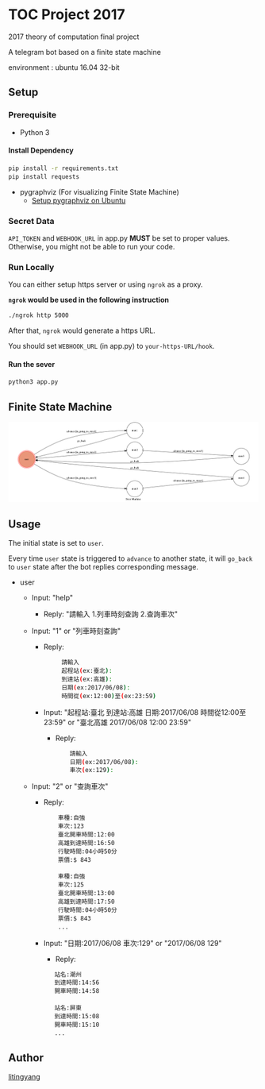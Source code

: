 # TOC Project 2017

2017 theory of computation final project

A telegram bot based on a finite state machine

environment : ubuntu 16.04 32-bit

## Setup

### Prerequisite
* Python 3

#### Install Dependency
```sh
pip install -r requirements.txt
pip install requests
```

* pygraphviz (For visualizing Finite State Machine)
    * [Setup pygraphviz on Ubuntu](http://www.jianshu.com/p/a3da7ecc5303)

### Secret Data

`API_TOKEN` and `WEBHOOK_URL` in app.py **MUST** be set to proper values.
Otherwise, you might not be able to run your code.

### Run Locally
You can either setup https server or using `ngrok` as a proxy.

**`ngrok` would be used in the following instruction**

```sh
./ngrok http 5000
```

After that, `ngrok` would generate a https URL.

You should set `WEBHOOK_URL` (in app.py) to `your-https-URL/hook`.

#### Run the sever

```sh
python3 app.py
```

## Finite State Machine
![fsm](./img/show-fsm.png)

## Usage
The initial state is set to `user`.

Every time `user` state is triggered to `advance` to another state, it will `go_back` to `user` state after the bot replies corresponding message.

* user
	* Input: "help"
		* Reply: "請輸入 1.列車時刻查詢 2.查詢車次"

	* Input: "1" or "列車時刻查詢"
		* Reply: 
	       ```sh
                請輸入
                起程站(ex:臺北):
                到達站(ex:高雄):
                日期(ex:2017/06/08):
                時間從(ex:12:00)至(ex:23:59)
			```
		
		* Input: "起程站:臺北 到達站:高雄 日期:2017/06/08 時間從12:00至23:59" or "臺北高雄 2017/06/08 12:00 23:59"
			* Reply:
 	            ```sh
                    請輸入
				    日期(ex:2017/06/08):
				    車次(ex:129):
    	        ```			
			
	* Input: "2" or "查詢車次"
		* Reply: 
		    ```sh
                車種:自強 
                車次:123 
                臺北開車時間:12:00 
                高雄到達時間:16:50 
                行駛時間:04小時50分 
                票價:$ 843 

                車種:自強 
                車次:125 
                臺北開車時間:13:00 
                高雄到達時間:17:50 
                行駛時間:04小時50分 
                票價:$ 843 
                ...
			```
		
		* Input: "日期:2017/06/08 車次:129" or "2017/06/08 129"
			* Reply: 
			 ```sh
                站名:潮州 
                到達時間:14:56 
                開車時間:14:58 
                
                站名:屏東 
                到達時間:15:08 
                開車時間:15:10 
                ...
			 ```

## Author
[litingyang](https://github.com/litingyang)
